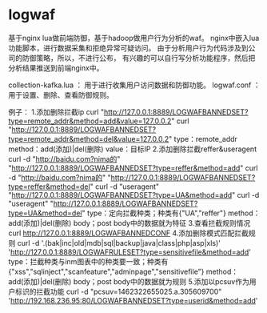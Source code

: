 ﻿# logwaf
基于nginx lua做前端防御，基于hadoop做用户行为分析的waf。
nginx中嵌入lua功能脚本，进行数据采集和拒绝异常可疑访问。
由于分析用户行为代码涉及到公司的防御策略，所以，不进行公布，
有兴趣的可以自行写分析功能程序，然后把分析结果推送到前端nginx中。

collection-kafka.lua ： 用于进行收集用户访问数据和防御功能。
logwaf.conf ： 用于设置、删除、查看防御规则。


例子：
1.添加删除拦截ip
   curl "http://127.0.0.1:8889/LOGWAFBANNEDSET?type=remote_addr&method=add&value=127.0.0.2"
   curl "http://127.0.0.1:8889/LOGWAFBANNEDSET?type=remote_addr&method=del&value=127.0.0.2"
   type：remote_addr
   method：add(添加)|del(删除)
   value：目标IP
2.添加删除拦截reffer&useragent
   curl -d "http://baidu.com?nima的" "http://127.0.0.1:8889/LOGWAFBANNEDSET?type=reffer&method=add"
   curl -d "http://baidu.com?nima的" "http://127.0.0.1:8889/LOGWAFBANNEDSET?type=reffer&method=del"
   curl -d "useragent" "http://127.0.0.1:8889/LOGWAFBANNEDSET?type=UA&method=add"
   curl -d "useragent" "http://127.0.0.1:8889/LOGWAFBANNEDSET?type=UA&method=del"
   type：定向拦截种类；种类有{"UA","reffer"}
   method：add(添加)|del(删除)
   body；post body中的数据就为特征
3.查看拦截规则情况
   curl http://127.0.0.1:8889/LOGWAFBANNEDCONF
4.添加删除模式匹配拦截规则
   curl -d '.(bak|inc|old|mdb|sql|backup|java|class|php|asp|xls)' 'http://127.0.0.1:8889/LOGWAFRULESET?type=sensitivefile&method=add'
   type：拦截种类与inm图表中的种类要一致；种类有{"xss","sqlinject","scanfeature","adminpage","sensitivefile"}
   method：add(添加)|del(删除)
   body；post body中的数据就为规则
5.添加以pcsuv作为用户标识的拦截功能
   curl -d "pcsuv=1462322655025.a.305609700" 'http://192.168.236.95:80/LOGWAFBANNEDSET?type=userid&method=add'